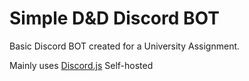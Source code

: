 # Simple D&D Discord BOT    
Basic Discord BOT created for a University Assignment.

Mainly uses [Discord.js](https://discord.js.org/?source=post_page---------------------------#/)
Self-hosted
